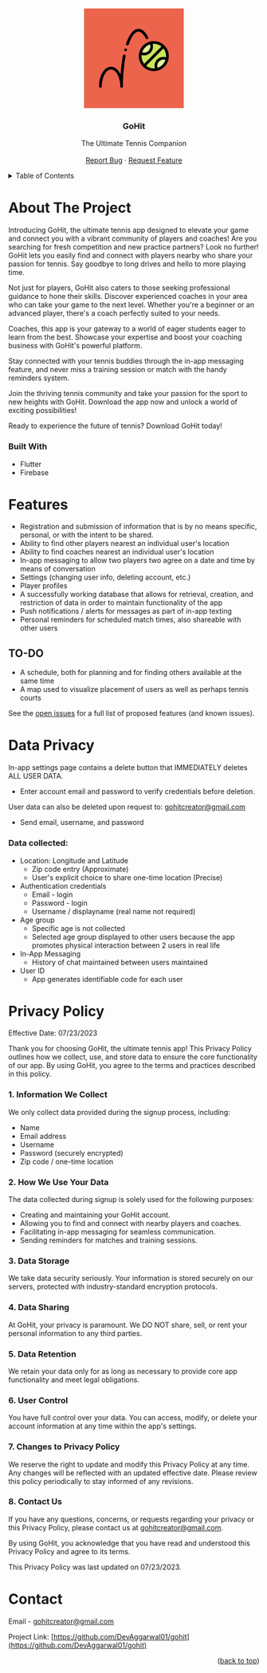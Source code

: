 <!-- Improved compatibility of back to top link: See: https://github.com/othneildrew/Best-README-Template/pull/73 -->
<a name="readme-top"></a>
<!--
*** Thanks for checking out the Best-README-Template. If you have a suggestion
*** that would make this better, please fork the repo and create a pull request
*** or simply open an issue with the tag "enhancement".
*** Don't forget to give the project a star!
*** Thanks again! Now go create something AMAZING! :D
-->



<!-- PROJECT SHIELDS -->
<!--
*** I'm using markdown "reference style" links for readability.
*** Reference links are enclosed in brackets [ ] instead of parentheses ( ).
*** See the bottom of this document for the declaration of the reference variables
*** for contributors-url, forks-url, etc. This is an optional, concise syntax you may use.
*** https://www.markdownguide.org/basic-syntax/#reference-style-links
-->



<!-- PROJECT LOGO -->
<br />
<div align="center">
  <a href="https://github.com/DevAggarwal01/go-hit">
    <img src="images/play_store_512.png" alt="Logo" width="200" height="200">
  </a>

<h3 align="center">GoHit</h3>

  <p align="center">
    The Ultimate Tennis Companion
    <br />
    <br />
    <a href="https://github.com/DevAggarwal01/go-hit/issues">Report Bug</a>
    ·
    <a href="https://github.com/DevAggarwal01/go-hit/issues">Request Feature</a>
  </p>
</div>



<!-- TABLE OF CONTENTS -->
<details>
  <summary>Table of Contents</summary>
  <ol>
    <li>
      <a href="#about-the-project">About The Project</a>
      <ul>
        <li><a href="#built-with">Built With</a></li>
      </ul>
    </li>
    <li><a href="#features">Features</a></li>
    <ul>
        <li><a href="#to-do">TO-DO</a></li>
      </ul>
    <li><a href="#data-privacy">Data Privacy</a></li>
    <ul>
        <li><a href="#data-collected">Data Collected</a></li>
      </ul>
    <li><a href="#privacy-policy">Privacy Policy</a></li>
    <li><a href="#contact">Contact</a></li>
  </ol>
</details>



<!-- ABOUT THE App -->
# About The Project
Introducing GoHit, the ultimate tennis app designed to elevate your game and connect you with a vibrant community of players and coaches! 
Are you searching for fresh competition and new practice partners? Look no further! GoHit lets you easily find and connect with players nearby who share your passion for tennis. Say goodbye to long drives and hello to more playing time.

Not just for players, GoHit also caters to those seeking professional guidance to hone their skills. Discover experienced coaches in your area who can take your game to the next level. Whether you're a beginner or an advanced player, there's a coach perfectly suited to your needs.

Coaches, this app is your gateway to a world of eager students eager to learn from the best. Showcase your expertise and boost your coaching business with GoHit's powerful platform.

Stay connected with your tennis buddies through the in-app messaging feature, and never miss a training session or match with the handy reminders system.

Join the thriving tennis community and take your passion for the sport to new heights with GoHit. Download the app now and unlock a world of exciting possibilities!

Ready to experience the future of tennis? Download GoHit today!
### Built With
* Flutter
* Firebase



<!-- Features -->
# Features
- Registration and submission of information that is by no means specific, personal, or with the intent to be shared.
- Ability to find other players nearest an individual user's location
- Ability to find coaches nearest an individual user's location
- In-app messaging to allow two players two agree on a date and time by means of conversation
- Settings (changing user info, deleting account, etc.)
- Player profiles
- A successfully working database that allows for retrieval, creation, and restriction of data in order to maintain functionality of the app
- Push notifications / alerts for messages as part of in-app texting
- Personal reminders for scheduled match times, also shareable with other users
## TO-DO
- A schedule, both for planning and for finding others available at the same time
- A map used to visualize placement of users as well as perhaps tennis courts

See the [open issues](https://github.com/DevAggarwal01/go-hit/issues) for a full list of proposed features (and known issues).

<!-- Data Privacy -->
# Data Privacy
In-app settings page contains a delete button that IMMEDIATELY deletes ALL USER DATA. 
- Enter account email and password to verify credentials before deletion.

User data can also be deleted upon request to: gohitcreator@gmail.com 
- Send email, username, and password

### Data collected:
- Location: Longitude and Latitude
  - Zip code entry (Approximate)
  - User's explicit choice to share one-time location (Precise)
- Authentication credentials
  - Email - login
  - Password - login
  - Username / displayname (real name not required)
- Age group
  - Specific age is not collected
  - Selected age group displayed to other users because the app promotes physical interaction between 2 users in real life
- In-App Messaging
  - History of chat maintained between users maintained
- User ID
  - App generates identifiable code for each user



<!-- Privacy Policy -->
# Privacy Policy
Effective Date: 07/23/2023

Thank you for choosing GoHit, the ultimate tennis app! This Privacy Policy outlines how we collect, use, and store data to ensure the core functionality of our app. By using GoHit, you agree to the terms and practices described in this policy.

### 1. Information We Collect

We only collect data provided during the signup process, including:

- Name
- Email address
- Username
- Password (securely encrypted)
- Zip code / one-time location

### 2. How We Use Your Data

The data collected during signup is solely used for the following purposes:

- Creating and maintaining your GoHit account.
- Allowing you to find and connect with nearby players and coaches.
- Facilitating in-app messaging for seamless communication.
- Sending reminders for matches and training sessions.
### 3. Data Storage

We take data security seriously. Your information is stored securely on our servers, protected with industry-standard encryption protocols.

### 4. Data Sharing

At GoHit, your privacy is paramount. We DO NOT share, sell, or rent your personal information to any third parties.

### 5. Data Retention

We retain your data only for as long as necessary to provide core app functionality and meet legal obligations.

### 6. User Control

You have full control over your data. You can access, modify, or delete your account information at any time within the app's settings.

### 7. Changes to Privacy Policy

We reserve the right to update and modify this Privacy Policy at any time. Any changes will be reflected with an updated effective date. Please review this policy periodically to stay informed of any revisions.

### 8. Contact Us

If you have any questions, concerns, or requests regarding your privacy or this Privacy Policy, please contact us at gohitcreator@gmail.com.

By using GoHit, you acknowledge that you have read and understood this Privacy Policy and agree to its terms.

This Privacy Policy was last updated on 07/23/2023.

<!-- CONTACT -->
# Contact

Email - gohitcreator@gmail.com

Project Link: [https://github.com/DevAggarwal01/gohit](https://github.com/DevAggarwal01/gohit)

<p align="right">(<a href="#readme-top">back to top</a>)</p>



